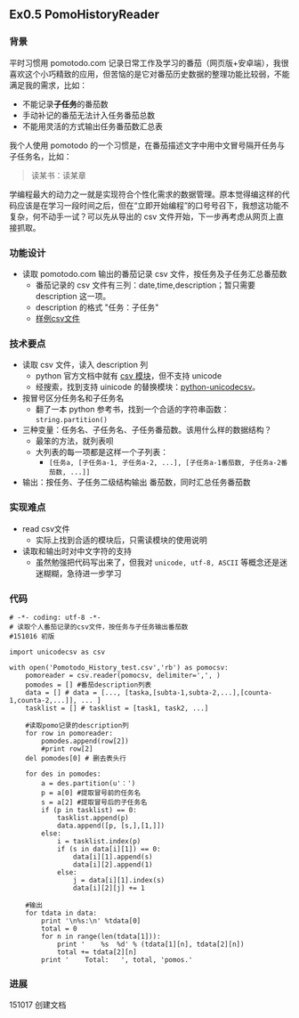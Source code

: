 ## Ex0.5 PomoHistoryReader

### 背景
平时习惯用 pomotodo.com 记录日常工作及学习的番茄（网页版+安卓端），我很喜欢这个小巧精致的应用，但苦恼的是它对番茄历史数据的整理功能比较弱，不能满足我的需求，比如：
* 不能记录**子任务**的番茄数
* 手动补记的番茄无法计入任务番茄总数
* 不能用灵活的方式输出任务番茄数汇总表

我个人使用 pomotodo 的一个习惯是，在番茄描述文字中用中文冒号隔开任务与子任务名，比如：

> 读某书：读某章

学编程最大的动力之一就是实现符合个性化需求的数据管理。原本觉得编这样的代码应该是在学习一段时间之后，但在“立即开始编程”的口号号召下，我想这功能不复杂，何不动手一试？可以先从导出的 csv 文件开始，下一步再考虑从网页上直接抓取。

### 功能设计
* 读取 pomotodo.com 输出的番茄记录 csv 文件，按任务及子任务汇总番茄数
  * 番茄记录的 csv 文件有三列：date,time,description；暂只需要 description 这一项。
  * description 的格式 "任务：子任务"
  * [样例csv文件](0wex0dot5/Pomotodo_History_test.csv)

### 技术要点
* 读取 csv 文件，读入 description 列
  * python 官方文档中就有 [csv 模块](https://docs.python.org/2/library/csv.html)，但不支持 unicode
  * 经搜索，找到支持 uinicode 的替换模块：[python-unicodecsv](https://github.com/jdunck/python-unicodecsv)。
* 按冒号区分任务名和子任务名
  * 翻了一本 python 参考书，找到一个合适的字符串函数：`string.partition()`
* 三种变量：任务名、子任务名、子任务番茄数。该用什么样的数据结构？
  * 最笨的方法，就列表呗
  * 大列表的每一项都是这样一个子列表：
    * `[任务a, [子任务a-1, 子任务a-2, ...], [子任务a-1番茄数, 子任务a-2番茄数, ...]]`
* 输出：按任务、子任务二级结构输出 番茄数，同时汇总任务番茄数

### 实现难点
* read csv文件
  * 实际上找到合适的模块后，只需读模块的使用说明
* 读取和输出时对中文字符的支持
  * 虽然勉强把代码写出来了，但我对 `unicode, utf-8, ASCII` 等概念还是迷迷糊糊，急待进一步学习

### 代码
```
# -*- coding: utf-8 -*-
# 读取个人番茄记录的csv文件，按任务与子任务输出番茄数
#151016 初版

import unicodecsv as csv

with open('Pomotodo_History_test.csv','rb') as pomocsv:
	pomoreader = csv.reader(pomocsv, delimiter=',', )
	pomodes = [] #番茄description列表
	data = [] # data = [..., [taska,[subta-1,subta-2,...],[counta-1,counta-2,...]], ... ]
	tasklist = [] # tasklist = [task1, task2, ...]
	
	#读取pomo记录的description列
	for row in pomoreader:
		pomodes.append(row[2])
		#print row[2]
	del pomodes[0] # 删去表头行

	for des in pomodes:
		a = des.partition(u'：')
		p = a[0] #提取冒号前的任务名
		s = a[2] #提取冒号后的子任务名
		if (p in tasklist) == 0:
			tasklist.append(p)
			data.append([p, [s,],[1,]])
		else:
			i = tasklist.index(p)
			if (s in data[i][1]) == 0:
				data[i][1].append(s)
				data[i][2].append(1)
			else:
				j = data[i][1].index(s)
				data[i][2][j] += 1
	
	#输出
	for tdata in data:
		print '\n%s:\n' %tdata[0]
		total = 0
		for n in range(len(tdata[1])):
			print '    %s  %d' % (tdata[1][n], tdata[2][n])
			total += tdata[2][n]
		print '    Total:   ', total, 'pomos.'
```

### 进展

151017 创建文档
